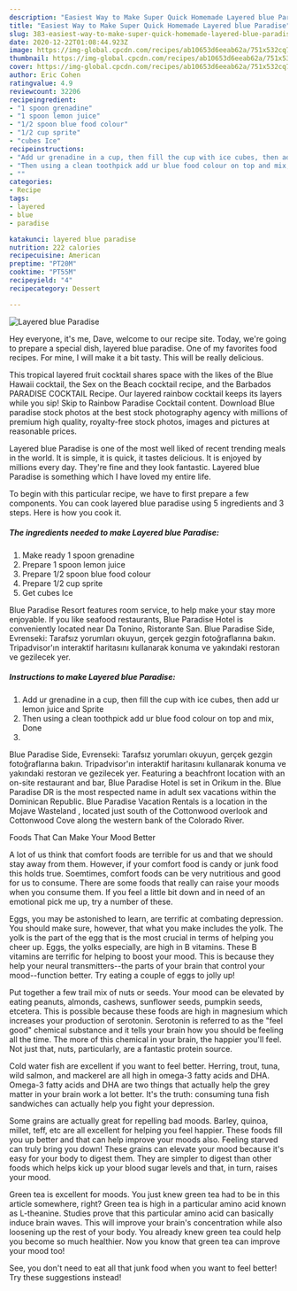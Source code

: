 ```yaml
---
description: "Easiest Way to Make Super Quick Homemade Layered blue Paradise"
title: "Easiest Way to Make Super Quick Homemade Layered blue Paradise"
slug: 383-easiest-way-to-make-super-quick-homemade-layered-blue-paradise
date: 2020-12-22T01:08:44.923Z
image: https://img-global.cpcdn.com/recipes/ab10653d6eeab62a/751x532cq70/layered-blue-paradise-recipe-main-photo.jpg
thumbnail: https://img-global.cpcdn.com/recipes/ab10653d6eeab62a/751x532cq70/layered-blue-paradise-recipe-main-photo.jpg
cover: https://img-global.cpcdn.com/recipes/ab10653d6eeab62a/751x532cq70/layered-blue-paradise-recipe-main-photo.jpg
author: Eric Cohen
ratingvalue: 4.9
reviewcount: 32206
recipeingredient:
- "1 spoon grenadine"
- "1 spoon lemon juice"
- "1/2 spoon blue food colour"
- "1/2 cup sprite"
- "cubes Ice"
recipeinstructions:
- "Add ur grenadine in a cup, then fill the cup with ice cubes, then add ur lemon juice and Sprite"
- "Then using a clean toothpick add ur blue food colour on top and mix, Done"
- ""
categories:
- Recipe
tags:
- layered
- blue
- paradise

katakunci: layered blue paradise 
nutrition: 222 calories
recipecuisine: American
preptime: "PT20M"
cooktime: "PT55M"
recipeyield: "4"
recipecategory: Dessert

---
```



![Layered blue Paradise](https://img-global.cpcdn.com/recipes/ab10653d6eeab62a/751x532cq70/layered-blue-paradise-recipe-main-photo.jpg)

Hey everyone, it's me, Dave, welcome to our recipe site. Today, we're going to prepare a special dish, layered blue paradise. One of my favorites food recipes. For mine, I will make it a bit tasty. This will be really delicious.

This tropical layered fruit cocktail shares space with the likes of the Blue Hawaii cocktail, the Sex on the Beach cocktail recipe, and the Barbados PARADISE COCKTAIL Recipe. Our layered rainbow cocktail keeps its layers while you sip! Skip to Rainbow Paradise Cocktail content. Download Blue paradise stock photos at the best stock photography agency with millions of premium high quality, royalty-free stock photos, images and pictures at reasonable prices.

Layered blue Paradise is one of the most well liked of recent trending meals in the world. It is simple, it is quick, it tastes delicious. It is enjoyed by millions every day. They're fine and they look fantastic. Layered blue Paradise is something which I have loved my entire life.


To begin with this particular recipe, we have to first prepare a few components. You can cook layered blue paradise using 5 ingredients and 3 steps. Here is how you cook it.

<!--inarticleads1-->

##### The ingredients needed to make Layered blue Paradise:

1. Make ready 1 spoon grenadine
1. Prepare 1 spoon lemon juice
1. Prepare 1/2 spoon blue food colour
1. Prepare 1/2 cup sprite
1. Get cubes Ice


Blue Paradise Resort features room service, to help make your stay more enjoyable. If you like seafood restaurants, Blue Paradise Hotel is conveniently located near Da Tonino, Ristorante San. Blue Paradise Side, Evrenseki: Tarafsız yorumları okuyun, gerçek gezgin fotoğraflarına bakın. Tripadvisor&#39;ın interaktif haritasını kullanarak konuma ve yakındaki restoran ve gezilecek yer. 

<!--inarticleads2-->

##### Instructions to make Layered blue Paradise:

1. Add ur grenadine in a cup, then fill the cup with ice cubes, then add ur lemon juice and Sprite
1. Then using a clean toothpick add ur blue food colour on top and mix, Done
1. 


Blue Paradise Side, Evrenseki: Tarafsız yorumları okuyun, gerçek gezgin fotoğraflarına bakın. Tripadvisor&#39;ın interaktif haritasını kullanarak konuma ve yakındaki restoran ve gezilecek yer. Featuring a beachfront location with an on-site restaurant and bar, Blue Paradise Hotel is set in Orikum in the. Blue Paradise DR is the most respected name in adult sex vacations within the Dominican Republic. Blue Paradise Vacation Rentals is a location in the Mojave Wasteland , located just south of the Cottonwood overlook and Cottonwood Cove along the western bank of the Colorado River. 

Foods That Can Make Your Mood Better


A lot of us think that comfort foods are terrible for us and that we should stay away from them. However, if your comfort food is candy or junk food this holds true. Soemtimes, comfort foods can be very nutritious and good for us to consume. There are some foods that really can raise your moods when you consume them. If you feel a little bit down and in need of an emotional pick me up, try a number of these.

Eggs, you may be astonished to learn, are terrific at combating depression. You should make sure, however, that what you make includes the yolk. The yolk is the part of the egg that is the most crucial in terms of helping you cheer up. Eggs, the yolks especially, are high in B vitamins. These B vitamins are terrific for helping to boost your mood. This is because they help your neural transmitters--the parts of your brain that control your mood--function better. Try eating a couple of eggs to jolly up!

Put together a few trail mix of nuts or seeds. Your mood can be elevated by eating peanuts, almonds, cashews, sunflower seeds, pumpkin seeds, etcetera. This is possible because these foods are high in magnesium which increases your production of serotonin. Serotonin is referred to as the "feel good" chemical substance and it tells your brain how you should be feeling all the time. The more of this chemical in your brain, the happier you'll feel. Not just that, nuts, particularly, are a fantastic protein source.

Cold water fish are excellent if you want to feel better. Herring, trout, tuna, wild salmon, and mackerel are all high in omega-3 fatty acids and DHA. Omega-3 fatty acids and DHA are two things that actually help the grey matter in your brain work a lot better. It's the truth: consuming tuna fish sandwiches can actually help you fight your depression. 

Some grains are actually great for repelling bad moods. Barley, quinoa, millet, teff, etc are all excellent for helping you feel happier. These foods fill you up better and that can help improve your moods also. Feeling starved can truly bring you down! These grains can elevate your mood because it's easy for your body to digest them. They are simpler to digest than other foods which helps kick up your blood sugar levels and that, in turn, raises your mood.

Green tea is excellent for moods. You just knew green tea had to be in this article somewhere, right? Green tea is high in a particular amino acid known as L-theanine. Studies prove that this particular amino acid can basically induce brain waves. This will improve your brain's concentration while also loosening up the rest of your body. You already knew green tea could help you become so much healthier. Now you know that green tea can improve your mood too!

See, you don't need to eat all that junk food when you want to feel better! Try  these suggestions  instead!

